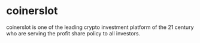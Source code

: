 # coinerslot
coinerslot is one of the leading crypto investment platform of the 21 century who are serving the profit share policy to all investors.
